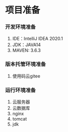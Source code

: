 # 项目准备

### 开发环境准备

1. IDE：IntelliJ IDEA 2020.1
2. JDK：JAVA14
3. MAVEN: 3.6.3

### 版本托管环境准备

1. 使用码云gitee

### 运行环境准备

1. 云服务器
2. 云数据库
3. nginx
4. tomcat
5. jdk

